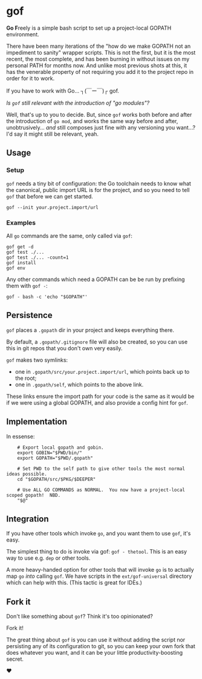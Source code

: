 gof
===

**Go F**reely is a simple bash script to set up a project-local GOPATH environment.

There have been many iterations of the "how do we make GOPATH not an impediment to sanity" wrapper scripts.  This is not the first, but it is the most recent, the most complete, and has been burning in without issues on my personal PATH for months now.  And unlike most previous shots at this, it has the venerable property of not requiring you add it to the project repo in order for it to work.

If you have to work with Go... ┐(￣ー￣)┌
gof.

_Is `gof` still relevant with the introduction of "go modules"?_

Well, that's up to you to decide.  But, since `gof` works both before and after the introduction of `go mod`, and works the same way before and after, unobtrusively...
_and_ still composes just fine with any versioning you want...?
I'd say it might still be relevant, yeah.


Usage
-----

### Setup

`gof` needs a tiny bit of configuration: the Go toolchain needs to know what the canonical,
public import URL is for the project, and so you need to tell `gof` that before we can get started.

```
gof --init your.project.import/url
```

### Examples

All `go` commands are the same, only called via `gof`:

```
gof get -d
gof test ./...
gof test ./... -count=1
gof install
gof env
```

Any other commands which need a GOPATH can be be run by prefixing them with `gof -`:

```
gof - bash -c 'echo "$GOPATH"'
```


Persistence
-----------

`gof` places a `.gopath` dir in your project and keeps everything there.

By default, a `.gopath/.gitignore` file will also be created, so you can use this
in git repos that you don't own very easily.

`gof` makes two symlinks:

- one in `.gopath/src/your.project.import/url`, which points back up to the root;
- one in `.gopath/self`, which points to the above link.

These links ensure the import path for your code is the same as it would be if we
were using a global GOPATH, and also provide a config hint for `gof`.


Implementation
--------------

In essense:

```
	# Export local gopath and gobin.
	export GOBIN="$PWD/bin/"
	export GOPATH="$PWD/.gopath"

	# Set PWD to the self path to give other tools the most normal ideas possible.
	cd "$GOPATH/src/$PKG/$DEEPER"

	# Use ALL GO COMMANDS as NORMAL.  You now have a project-local scoped gopath!  NBD.
	"$@"
```


Integration
-----------

If you have other tools which invoke `go`, and you want them to use `gof`, it's easy.

The simplest thing to do is invoke via gof: `gof - thetool`.  This is an easy
way to use e.g. `dep` or other tools.

A more heavy-handed option for other tools that will invoke `go` is to actually
map `go` *into* calling `gof`.  We have scripts in the `ext/gof-universal`
directory which can help with this.  (This tactic is great for IDEs.)


Fork it
-------

Don't like something about `gof`?  Think it's too opinionated?

Fork it!

The great thing about `gof` is you can use it without adding the script nor persisting
any of its configuration to git, so you can keep your own fork that does whatever you want,
and it can be your little productivity-boosting secret.

:heart:
